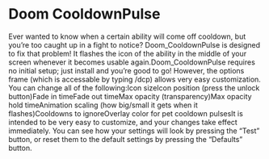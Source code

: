 # Doom CooldownPulse

Ever wanted to know when a certain ability will come off cooldown, but you’re too caught up in a fight to notice? Doom_CooldownPulse is designed to fix that problem! It flashes the icon of the ability in the middle of your screen whenever it becomes usable again.Doom_CooldownPulse requires no initial setup; just install and you’re good to go! However, the options frame (which is accessable by typing /dcp) allows very easy customization. You can change all of the following:Icon sizeIcon position (press the unlock button)Fade in timeFade out timeMax opacity (transparency)Max opacity hold timeAnimation scaling (how big/small it gets when it flashes)Cooldowns to ignoreOverlay color for pet cooldown pulsesIt is intended to be very easy to customize, and your changes take effect immediately. You can see how your settings will look by pressing the “Test” button, or reset them to the default settings by pressing the “Defaults” button.
